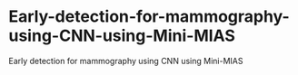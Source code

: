# Early-detection-for-mammography-using-CNN-using-Mini-MIAS
Early detection for mammography using CNN using Mini-MIAS
